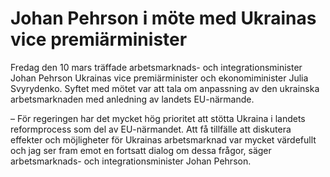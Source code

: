 # Johan Pehrson i möte med Ukrainas vice premiärminister

Fredag den 10 mars träffade arbetsmarknads- och integrationsminister Johan Pehrson Ukrainas vice premiärminister och ekonomiminister Julia Svyrydenko. Syftet med mötet var att tala om anpassning av den ukrainska arbetsmarknaden med anledning av landets EU-närmande.

– För regeringen har det mycket hög prioritet att stötta Ukraina i landets reformprocess som del av EU-närmandet. Att få tillfälle att diskutera effekter och möjligheter för Ukrainas arbetsmarknad var mycket värdefullt och jag ser fram emot en fortsatt dialog om dessa frågor, säger arbetsmarknads- och integrationsminister Johan Pehrson.

